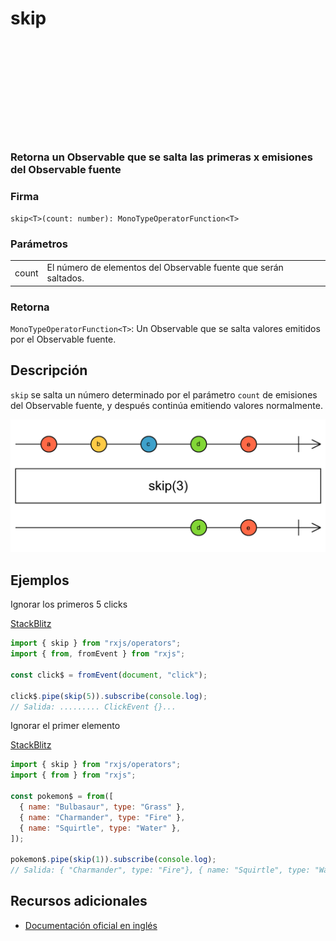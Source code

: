 <div class="page-heading">

# skip

<a target="_blank" href="https://github.com/ReactiveX/rxjs/blob/master/src/internal/operators/skip.ts">
<svg>
  <use xlink:href="/assets/icons/github.svg#github"></use>
</svg>
</a>
</div>

### Retorna un Observable que se salta las primeras x emisiones del Observable fuente

### Firma

`skip<T>(count: number): MonoTypeOperatorFunction<T>`

### Parámetros

<table>
<tr><td>count</td><td>El número de elementos del Observable fuente que serán saltados.</td></tr>
</table>

### Retorna

`MonoTypeOperatorFunction<T>`: Un Observable que se salta valores emitidos por el Observable fuente.

## Descripción

`skip` se salta un número determinado por el parámetro `count` de emisiones del Observable fuente, y después continúa emitiendo valores normalmente.

<img src="assets/images/marble-diagrams/filtering/skip.png" alt="Diagrama de canicas del operador skip">

## Ejemplos

Ignorar los primeros 5 clicks

[StackBlitz](https://stackblitz.com/edit/rxjs-skip-1?file=index.ts)

```javascript
import { skip } from "rxjs/operators";
import { from, fromEvent } from "rxjs";

const click$ = fromEvent(document, "click");

click$.pipe(skip(5)).subscribe(console.log);
// Salida: ......... ClickEvent {}...
```

Ignorar el primer elemento

[StackBlitz](https://stackblitz.com/edit/rxjs-skip-2?file=index.ts)

```javascript
import { skip } from "rxjs/operators";
import { from } from "rxjs";

const pokemon$ = from([
  { name: "Bulbasaur", type: "Grass" },
  { name: "Charmander", type: "Fire" },
  { name: "Squirtle", type: "Water" },
]);

pokemon$.pipe(skip(1)).subscribe(console.log);
// Salida: { "Charmander", type: "Fire"}, { name: "Squirtle", type: "Water" }
```

## Recursos adicionales

- [Documentación oficial en inglés](https://rxjs-dev.firebaseapp.com/api/operators/skip)
